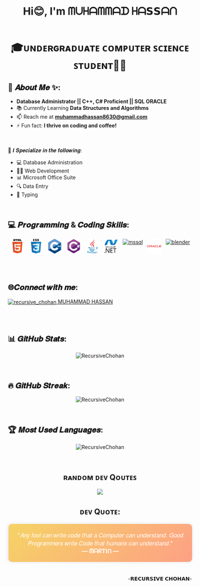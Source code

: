 <h1 align="center">Hi😊, I'm ᗰᑌᕼᗩᗰᗰᗩᗪ ᕼᗩ𝗦𝗦ᗩᑎ<br><br>
<p align="center">🎓ᴜɴᴅᴇʀɢʀᴀᴅᴜᴀᴛᴇ ᴄᴏᴍᴘᴜᴛᴇʀ ꜱᴄɪᴇɴᴄᴇ ꜱᴛᴜᴅᴇɴᴛ👨‍💻</p></h1>

 ## **💫 𝑨𝒃𝒐𝒖𝒕 𝑴𝒆 ✨:**
- **Database Administrator || C++, C# Proficient || SQL ORACLE**
- 📚 Currently Learning **Data Structures and Algorithms**
- 📫 Reach me at **muhammadhassan8630@gmail.com**
- ⚡ Fun fact: **I thrive on coding and coffee!**
<br>

🚀 𝑰 𝑺𝒑𝒆𝒄𝒊𝒂𝒍𝒊𝒛𝒆 𝒊𝒏 𝒕𝒉𝒆 𝒇𝒐𝒍𝒍𝒐𝒘𝒊𝒏𝒈:
  - 💻 Database Administration
  - 👨‍💻 Web Development
  - 📊 Microsoft Office Suite
  - 🔍 Data Entry
  - 📝 Typing

<br>

## 💻 𝑷𝒓𝒐𝒈𝒓𝒂𝒎𝒎𝒊𝒏𝒈 & 𝑪𝒐𝒅𝒊𝒏𝒈 𝑺𝒌𝒊𝒍𝒍𝒔:
<div style="display: flex; justify-content: space-around;">
    <a href="https://www.w3.org/html/" target="_blank" rel="noreferrer">
        <img src="https://raw.githubusercontent.com/devicons/devicon/master/icons/html5/html5-original-wordmark.svg" alt="html5" width="40" height="40"/>
    </a>
    <a href="https://www.w3schools.com/css/" target="_blank" rel="noreferrer">
        <img src="https://raw.githubusercontent.com/devicons/devicon/master/icons/css3/css3-original-wordmark.svg" alt="css3" width="40" height="40"/>
    </a>
    <a href="https://www.w3schools.com/cpp/" target="_blank" rel="noreferrer">
        <img src="https://raw.githubusercontent.com/devicons/devicon/master/icons/cplusplus/cplusplus-original.svg" alt="cplusplus" width="40" height="40"/>
    </a>
    <a href="https://www.w3schools.com/cs/" target="_blank" rel="noreferrer">
        <img src="https://raw.githubusercontent.com/devicons/devicon/master/icons/csharp/csharp-original.svg" alt="csharp" width="40" height="40"/>
    </a>
    <a href="https://www.java.com" target="_blank" rel="noreferrer">
        <img src="https://raw.githubusercontent.com/devicons/devicon/master/icons/java/java-original.svg" alt="java" width="40" height="40"/>
    </a>
    <a href="https://dotnet.microsoft.com/" target="_blank" rel="noreferrer">
        <img src="https://raw.githubusercontent.com/devicons/devicon/master/icons/dot-net/dot-net-original-wordmark.svg" alt="dotnet" width="40" height="40"/>
    </a>
    <a href="https://www.microsoft.com/en-us/sql-server" target="_blank" rel="noreferrer">
        <img src="https://www.svgrepo.com/show/303229/microsoft-sql-server-logo.svg" alt="mssql" width="40" height="40"/>
    </a>
    <a href="https://www.oracle.com/" target="_blank" rel="noreferrer">
        <img src="https://raw.githubusercontent.com/devicons/devicon/master/icons/oracle/oracle-original.svg" alt="oracle" width="40" height="40"/>
    </a>
    <a href="https://www.blender.org/" target="_blank" rel="noreferrer">
        <img src="https://download.blender.org/branding/community/blender_community_badge_white.svg" alt="blender" width="40" height="40"/>
    </a>
</div>


<br><br>


## 🌐𝑪𝒐𝒏𝒏𝒆𝒄𝒕 𝒘𝒊𝒕𝒉 𝒎𝒆:
<p align="left">
  <a href="https://instagram.com/recursive_chohan" target="blank">
    <img align="center" src="https://raw.githubusercontent.com/rahuldkjain/github-profile-readme-generator/master/src/images/icons/Social/instagram.svg" alt="recursive_chohan" height="30" width="40" />
  </a> 
  <a href="https://instagram.com/recursive_chohan" target="blank">MUHAMMAD HASSAN</a>
</p>

<br><br>
## 📊 𝑮𝒊𝒕𝑯𝒖𝒃 𝑺𝒕𝒂𝒕𝒔:
<p align="center">
  <img src="https://github-readme-stats.vercel.app/api?username=RecursiveChohan&show_icons=true&locale=en&theme=dark&hide_border=true" alt="RecursiveChohan" />
</p>

<br>

## 🔥 𝑮𝒊𝒕𝑯𝒖𝒃 𝑺𝒕𝒓𝒆𝒂𝒌:
<p align="center">
  <img src="https://github-readme-streak-stats.herokuapp.com/?user=RecursiveChohan&theme=dark&hide_border=true" alt="RecursiveChohan" />
</p>

<br>

## 🏆 𝑴𝒐𝒔𝒕 𝑼𝒔𝒆𝒅 𝑳𝒂𝒏𝒈𝒖𝒂𝒈𝒆𝒔:
<p align="center">
  <img src="https://github-readme-stats.vercel.app/api/top-langs?username=RecursiveChohan&show_icons=true&locale=en&layout=compact&theme=dark&hide_border=true" alt="RecursiveChohan" />
</p>

<br>



<div align="center">

 ## ʀᴀɴᴅᴏᴍ ᴅᴇᴠ Qᴏᴜᴛᴇꜱ
 
  ![](https://quotes-github-readme.vercel.app/api?type=horizontal&theme=radical)
 ## **ᴅᴇᴠ Qᴜᴏᴛᴇ:**
  <blockquote style="background: linear-gradient(135deg, #f6d365, #fda085); padding: 20px; border-radius: 10px; box-shadow: 0px 0px 10px rgba(0, 0, 0, 0.1); color: #fff; font-size: 16px; max-width: 500px; margin: 20px auto;">
    "𝐴𝑛𝑦 𝑓𝑜𝑜𝑙 𝑐𝑎𝑛 𝑤𝑟𝑖𝑡𝑒 𝑐𝑜𝑑𝑒 𝑡ℎ𝑎𝑡 𝑎 𝐶𝑜𝑚𝑝𝑢𝑡𝑒𝑟 𝑐𝑎𝑛 𝑢𝑛𝑑𝑒𝑟𝑠𝑡𝑎𝑛𝑑. 𝐺𝑜𝑜𝑑 𝑃𝑟𝑜𝑔𝑟𝑎𝑚𝑚𝑒𝑟𝑠 𝑤𝑟𝑖𝑡𝑒 𝐶𝑜𝑑𝑒 𝑡ℎ𝑎𝑡 ℎ𝑢𝑚𝑎𝑛𝑠 𝑐𝑎𝑛 𝑢𝑛𝑑𝑒𝑟𝑠𝑡𝑎𝑛𝑑."<br> 
    <footer><b>― ᗰᗩᖇTIᑎ ―</b></footer>

                                                     
  </blockquote>
<br>          
</div>
<div align="right">-𝗥𝗘𝗖𝗨𝗥𝗦𝗜𝗩𝗘 𝗖𝗛𝗢𝗛𝗔𝗡-</div>

